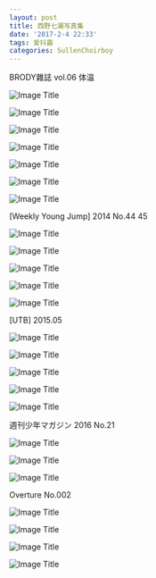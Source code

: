 ```yaml
---
layout: post
title: 西野七瀨写真集
date: '2017-2-4 22:33'
tags: 爱抖露
categories: SullenChoirboy
---
```

BRODY雜誌 vol.06 体温

![Image Title](http://oks85ycsb.bkt.clouddn.com/1.jpg)

![Image Title](http://oks85ycsb.bkt.clouddn.com/2.jpg)

![Image Title](http://oks85ycsb.bkt.clouddn.com/3.jpg)

![Image Title](http://oks85ycsb.bkt.clouddn.com/4.jpg)

![Image Title](http://oks85ycsb.bkt.clouddn.com/5.jpg)

![Image Title](http://oks85ycsb.bkt.clouddn.com/6.jpg)

![Image Title](http://oks85ycsb.bkt.clouddn.com/7.jpg)

[Weekly Young Jump] 2014 No.44 45

![Image Title](http://oks85ycsb.bkt.clouddn.com/8.jpg)

![Image Title](http://oks85ycsb.bkt.clouddn.com/9.jpg)

![Image Title](http://oks85ycsb.bkt.clouddn.com/10.jpg)

![Image Title](http://oks85ycsb.bkt.clouddn.com/11.jpg)

![Image Title](http://oks85ycsb.bkt.clouddn.com/12.jpg)

[UTB] 2015.05

![Image Title](http://oks85ycsb.bkt.clouddn.com/13.jpg)

![Image Title](http://oks85ycsb.bkt.clouddn.com/14.jpg)

![Image Title](http://oks85ycsb.bkt.clouddn.com/15.jpg)

![Image Title](http://oks85ycsb.bkt.clouddn.com/16.jpg)

![Image Title](http://oks85ycsb.bkt.clouddn.com/17.jpg)

週刊少年マガジン 2016 No.21

![Image Title](http://oks85ycsb.bkt.clouddn.com/18.jpg)

![Image Title](http://oks85ycsb.bkt.clouddn.com/19.jpg)

![Image Title](http://oks85ycsb.bkt.clouddn.com/20.jpg)

Overture No.002

![Image Title](http://oks85ycsb.bkt.clouddn.com/21.jpg)

![Image Title](http://oks85ycsb.bkt.clouddn.com/22.jpg)

![Image Title](http://oks85ycsb.bkt.clouddn.com/23.jpg)

![Image Title](http://oks85ycsb.bkt.clouddn.com/24.jpg)
